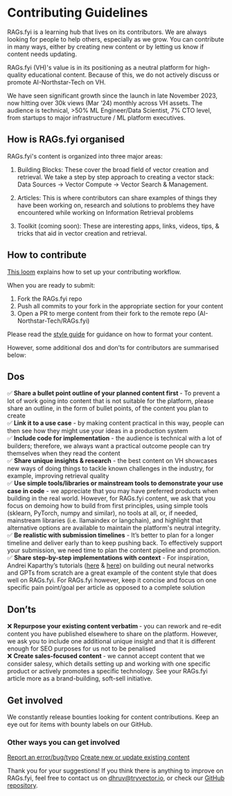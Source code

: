 # Contributing Guidelines

RAGs.fyi is a learning hub that lives on its contributors. We are always looking for people to help others, especially as we grow. You can contribute in many ways, either by creating new content or by letting us know if content needs updating.

RAGs.fyi (VH)'s value is in its positioning as a neutral platform for high-quality educational content. Because of this, we do not actively discuss or promote AI-Northstar-Tech on VH. 

We have seen significant growth since the launch in late November 2023, now hitting over 30k views (Mar ‘24) monthly across VH assets. The audience is technical, >50% ML Engineer/Data Scientist, 7% CTO level, from startups to major infrastructure / ML platform executives.

## How is RAGs.fyi organised

RAGs.fyi's content is organized into three major areas:

1. Building Blocks: These cover the broad field of vector creation and retrieval. We take a step by step approach to creating a vector stack: Data Sources -> Vector Compute -> Vector Search & Management.

2. Articles: This is where contributors can share examples of things they have been working on, research and solutions to problems they have encountered while working on Information Retrieval problems

3. Toolkit (coming soon): These are interesting apps, links, videos, tips, & tricks that aid in vector creation and retrieval.

## How to contribute

[This loom](https://www.loom.com/share/dd7f74501fa74740906910d7fb41e02e?sid=6ff5c716-ad70-43a2-968c-7f900b6fb613) explains how to set up your contributing workflow.

When you are ready to submit:
1. Fork the RAGs.fyi repo
2. Push all commits to your fork in the appropriate section for your content
3. Open a PR to merge content from their fork to the remote repo (AI-Northstar-Tech/RAGs.fyi)

Please read the [style guide](https://AI-Northstar-Tech.com/RAGs.fyi/contributing/style-guide) for guidance on how to format your content.

However, some additional dos and don’ts for contributors are summarised below:

## Dos
✅<b> Share a bullet point outline of your planned content first </b>- To prevent a lot of work going into content that is not suitable for the platform, please share an outline, in the form of bullet points, of the content you plan to create
<br>
✅<b> Link it to a use case</b> - by making content practical in this way, people can then see how they might use your ideas in a production system
<br>
✅<b> Include code for implementation</b> - the audience is technical with a lot of builders; therefore, we always want a practical outcome people can try themselves when they read the content
<br>
✅ <b> Share unique insights & research</b> - the best content on VH showcases new ways of doing things to tackle known challenges in the industry, for example, improving retrieval quality
<br>
✅ <b> Use simple tools/libraries or mainstream tools to demonstrate your use case in code</b> - we appreciate that you may have preferred products when building in the real world. However, for RAGs.fyi content, we ask that you focus on demoing how to build from first principles, using simple tools (sklearn, PyTorch, numpy and similar), no tools at all, or, if needed, mainstream libraries (i.e. llamaindex or langchain), and highlight that alternative options are available to maintain the platform's neutral integrity.
<br>
✅ <b>Be realistic with submission timelines</b> - It’s better to plan for a longer timeline and deliver early than to keep pushing back. To effectively support your submission, we need time to plan the content pipeline and promotion.
<br>
✅ <b>Share step-by-step implementations with context</b> - For inspiration, Andrei Kaparthy’s tutorials  ([here](https://www.youtube.com/watch?v=VMj-3S1tku0&list=PLAqhIrjkxbuWI23v9cThsA9GvCAUhRvKZ) & [here](https://www.youtube.com/watch?v=zduSFxRajkE)) on building out neural networks and GPTs from scratch are a great example of the content style that does well on RAGs.fyi. For RAGs.fyi however, keep it concise and focus on one specific pain point/goal per article as opposed to a complete solution
<br>


## Don’ts
❌ <b>Repurpose your existing content verbatim </b>- you can rework and re-edit content you have published elsewhere to share on the platform. However, we ask you to include one additional unique insight and that it is different enough for SEO purposes for us not to be penalised
<br>
❌ <b>Create sales-focused content </b>- we cannot accept content that we consider salesy, which details setting up and working with one specific product or actively promotes a specific technology. See your RAGs.fyi article more as a brand-building, soft-sell initiative.

## Get involved

We constantly release bounties looking for content contributions. Keep an eye out for items with bounty labels on our GitHub.

### Other ways you can get involved

[Report an error/bug/typo](https://github.com/AI-Northstar-Tech/RAGs.fyi/issues)
[Create new or update existing content](https://github.com/AI-Northstar-Tech/RAGs.fyi)

Thank you for your suggestions! If you think there is anything to improve on RAGs.fyi, feel free to contact us on dhruv@tryvector.io, or check our [GitHub repository](https://github.com/AI-Northstar-Tech/RAGs.fyi).
